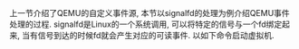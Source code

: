 
上一节介绍了QEMU的自定义事件源, 本节以signalfd的处理为例介绍QEMU事件处理的过程. signalfd是Linux的一个系统调用, 可以将特定的信号与一个fd绑定起来, 当有信号到达的时候fd就会产生对应的可读事件. 以如下命令启动虚拟机.

